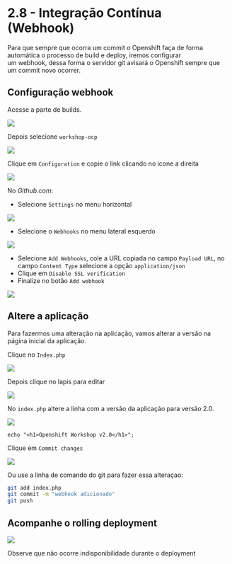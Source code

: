 # 2.8 - Integração Contínua \(Webhook\)

Para que sempre que ocorra um commit o Openshift faça de forma automática o processo de build e deploy, iremos configurar  
um webhook, dessa forma o servidor git avisará o Openshift sempre que um commit novo ocorrer.

## Configuração webhook

Acesse a parte de builds.

![](../.gitbook/assets/menu_261%20%281%29.png)

Depois selecione `workshop-ocp`

![](../.gitbook/assets/selection_262%20%281%29.png)

Clique em `Configuration` e copie o link clicando no icone a direita

![](../.gitbook/assets/selection_264%20%281%29.png)

No _Github.com_:

* Selecione `Settings` no menu horizontal

![](../.gitbook/assets/selection_258.png)

* Selecione o `Webhooks` no menu lateral esquerdo 

![](../.gitbook/assets/selection_259%20%281%29.png)

* Selecione `Add Webhooks`, cole a URL copiada no campo `Payload URL`, no campo `Content Type` selecione a opção `application/json`
* Clique em `Disable SSL verification`
* Finalize no botão `Add webhook`

![](../.gitbook/assets/selection_088.png)

## Altere a aplicação

Para fazermos uma alteração na aplicação, vamos alterar a versão na página inicial da aplicação.

Clique no `Index.php`

![](../.gitbook/assets/selection_265%20%281%29.png)

Depois clique no lapis para editar

![](../.gitbook/assets/selection_266%20%281%29.png)

No `index.php` altere a linha com a versão da aplicação para versão 2.0.

![](../.gitbook/assets/selection_268%20%281%29.png)

```text
echo "<h1>Openshift Workshop v2.0</h1>";
```

Clique em `Commit changes`

![](../.gitbook/assets/selection_269.png)

Ou use a linha de comando do git para fazer essa alteraçao:

```bash
git add index.php
git commit -m "webhook adicionado"
git push
```

## Acompanhe o rolling deployment

![](../.gitbook/assets/screen-shot-2018-04-24-at-17.43.06.png)

Observe que não ocorre indisponibilidade durante o deployment

